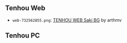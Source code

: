 ## Tenhou Web

+ `web-732562855.png`: [TENHOU WEB Saki BG](https://www.deviantart.com/arthmv/art/TENHOU-WEB-Saki-BG-732562855) by arthmv

## Tenhou PC
